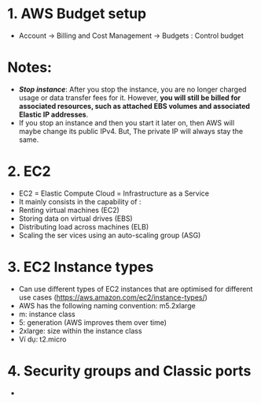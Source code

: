 # 1. AWS Budget setup
- Account -> Billing and Cost Management -> Budgets : Control budget 

# Notes:
- ***Stop instance***:  After you stop the instance, you are no longer charged usage or data transfer fees for it. However, **you will still be billed for associated resources, such as attached EBS volumes and associated Elastic IP addresses**.
- If you stop an instance and then you start it later on, then AWS will maybe change its public IPv4. But, The private IP will always stay the same.

# 2. EC2
- EC2 = Elastic Compute Cloud = Infrastructure as a Service
-  It mainly consists in the capability of :
  - Renting virtual machines (EC2)
  - Storing data on virtual drives (EBS)
  - Distributing load across machines (ELB)
  - Scaling the ser vices using an auto-scaling group (ASG)

# 3. EC2 Instance types
- Can use different types of EC2 instances that are optimised for different use cases (https://aws.amazon.com/ec2/instance-types/)
-  AWS has the following naming convention: m5.2xlarge
  -  m: instance class
  -  5: generation (AWS improves them over time)
  -  2xlarge: size within the instance class
  -  Ví dụ: t2.micro
# 4. Security groups and Classic ports
- 
